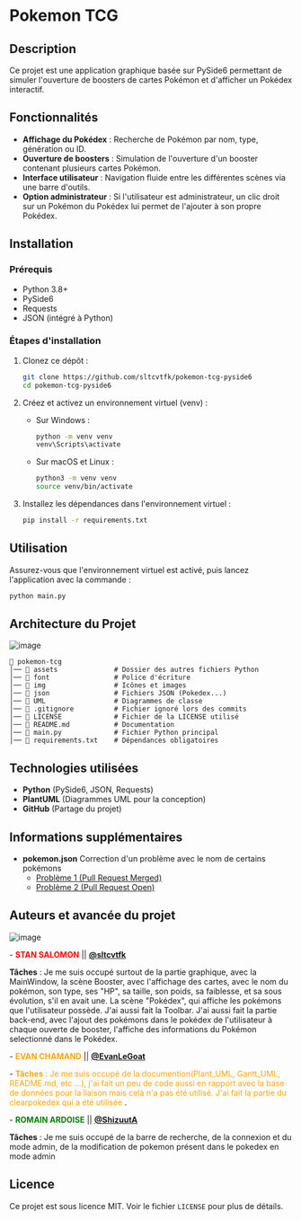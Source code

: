 # Pokemon TCG

## Description

Ce projet est une application graphique basée sur PySide6 permettant de simuler l'ouverture de boosters de cartes Pokémon et d'afficher un Pokédex interactif.

## Fonctionnalités

- **Affichage du Pokédex** : Recherche de Pokémon par nom, type, génération ou ID.
- **Ouverture de boosters** : Simulation de l'ouverture d'un booster contenant plusieurs cartes Pokémon.
- **Interface utilisateur** : Navigation fluide entre les différentes scènes via une barre d'outils.
- **Option administrateur** : Si l'utilisateur est administrateur, un clic droit sur un Pokémon du Pokédex lui permet de l'ajouter à son propre Pokédex.

## Installation

### Prérequis

- Python 3.8+
- PySide6
- Requests
- JSON (intégré à Python)
### Étapes d'installation

1. Clonez ce dépôt :
   ```sh
   git clone https://github.com/sltcvtfk/pokemon-tcg-pyside6
   cd pokemon-tcg-pyside6
   ```
2. Créez et activez un environnement virtuel (venv) :

   - Sur Windows :
     ```sh
     python -m venv venv
     venv\Scripts\activate
     ```
   - Sur macOS et Linux :
     ```sh
     python3 -m venv venv
     source venv/bin/activate
     ```

3. Installez les dépendances dans l'environnement virtuel :
   ```sh
   pip install -r requirements.txt
   ```

## Utilisation

Assurez-vous que l'environnement virtuel est activé, puis lancez l'application avec la commande :

```sh
python main.py
```


## Architecture du Projet

![image](https://github.com/user-attachments/assets/484b7499-900f-46f2-b409-341d970e47a6)


```
📂 pokemon-tcg       
│── 📂 assets              # Dossier des autres fichiers Python
│── 📂 font                # Police d'écriture
│── 📂 img                 # Icônes et images
│── 📂 json                # Fichiers JSON (Pokedex...)
│── 📂 UML                 # Diagrammes de classe
│── 📜 .gitignore          # Fichier ignoré lors des commits
│── 📜 LICENSE             # Fichier de la LICENSE utilisé
│── 📜 README.md           # Documentation       
│── 📜 main.py             # Fichier Python principal
│── 📜 requirements.txt    # Dépendances obligatoires           
```




## Technologies utilisées

- **Python** (PySide6, JSON, Requests)
- **PlantUML** (Diagrammes UML pour la conception)
- **GitHub** (Partage du projet)

## Informations supplémentaires

- **pokemon.json** Correction d'un problème avec le nom de certains pokémons
   - [Problème 1 (Pull Request Merged)](https://github.com/Purukitto/pokemon-data.json/pull/27/files)
   - [Problème 2 (Pull Request Open)](https://github.com/Purukitto/pokemon-data.json/pull/28/files)
  
## Auteurs et avancée du projet
![image](https://github.com/user-attachments/assets/22a21f22-6e72-403d-bcb1-084e4c5cc2d3)

-<span style="color:red">
**STAN SALOMON** 
</span> || [**@sltcvtfk**](https://github.com/sltcvtfk)

**Tâches** :  Je me suis occupé surtout de la partie graphique, avec la MainWindow, la scène Booster, avec l'affichage des cartes, avec le nom du pokémon, son type, ses "HP", sa taille, son poids, sa faiblesse, et sa sous évolution, s'il en avait une. La scène "Pokédex", qui affiche les pokémons que l'utilisateur possède. J'ai aussi fait la Toolbar. J'ai aussi fait la partie back-end, avec l'ajout des pokémons dans le pokédex de l'utilisateur à chaque ouverte de booster, l'affiche des informations du Pokémon selectionné dans le Pokédex. 

-<span style="color:orange">
**EVAN CHAMAND**
</span> || [**@EvanLeGoat**](https://github.com/EvanLeGoat) 

-<span style="color:orange">
**Tâches** : Je me suis occupé de la documention(Plant_UML, Gantt_UML, README.md, etc ...), j'ai fait un peu de code aussi en rapport avec la base de données pour la liaison mais celà n'a pas été utilisé. J'ai fait la partie du clearpokedex qui a été utilisée
</span>.

-<span style="color:green">
**ROMAIN ARDOISE** 
</span> || [**@ShizuutA**](https://github.com/ShizuutA)

**Tâches** : Je me suis occupé de la barre de recherche, de la connexion et du mode admin, de la modification de pokemon présent dans le pokedex en mode admin

## Licence

Ce projet est sous licence MIT. Voir le fichier `LICENSE` pour plus de détails.
